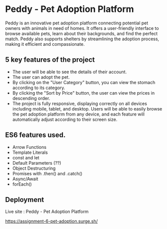 
# Peddy - Pet Adoption Platform

Peddy is an innovative pet adoption platform connecting potential pet owners with animals in need of homes. It offers a user-friendly interface to browse available pets, learn about their backgrounds, and find the perfect match. Peddy also supports shelters by streamlining the adoption process, making it efficient and compassionate.


## 5 key features of the project

- The user will be able to see the details of their account.
- The user can adopt the pet.
- By clicking on the "User Category" button, you can view the stomach according to its category.
- By clicking the "Sort by Price" button, the user can view the prices in descending order.
- The project is fully responsive, displaying correctly on all devices including mobile, tablet, and desktop. Users will be able to easily browse the pet adoption platform from any device, and each feature will automatically adjust according to their screen size.



## ES6 features used.

- Arrow Functions
- Template Literals
- const and let
- Default Parameters (??)
- Object Destructuring
- Promises with .then() and .catch()
- Async/Await
- forEach()


## Deployment

Live site : Peddy - Pet Adoption Platform

https://assignment-6-pet-adoption.surge.sh/


